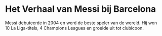 ﻿# Het Verhaal van Messi bij Barcelona

Messi debuteerde in 2004 en werd de beste speler van de wereld.
Hij won 10 La Liga-titels, 4 Champions Leagues en groeide uit tot clubicoon.

